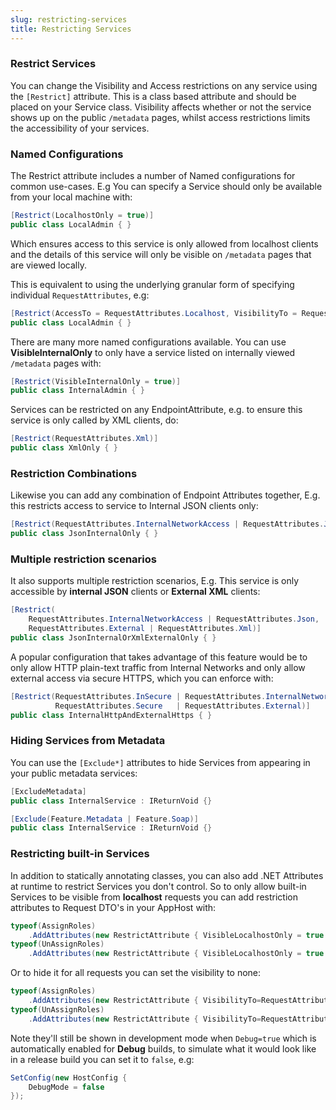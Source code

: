 ```yaml
---
slug: restricting-services
title: Restricting Services
---
```


### Restrict Services

You can change the Visibility and Access restrictions on any service using the `[Restrict]` attribute. This is a class based attribute and should be placed on your Service class.
Visibility affects whether or not the service shows up on the public `/metadata` pages, whilst access restrictions limits the accessibility of your services. 

### Named Configurations

The Restrict attribute includes a number of Named configurations for common use-cases. E.g You can specify a Service should only be available from your local machine with:

```csharp
[Restrict(LocalhostOnly = true)]
public class LocalAdmin { }
```

Which ensures access to this service is only allowed from localhost clients and the details of this service will only be visible on `/metadata` pages that are viewed locally.

This is equivalent to using the underlying granular form of specifying individual `RequestAttributes`, e.g:

```csharp
[Restrict(AccessTo = RequestAttributes.Localhost, VisibilityTo = RequestAttributes.Localhost)]
public class LocalAdmin { }
```

There are many more named configurations available. You can use **VisibleInternalOnly** to only have a service listed on internally viewed `/metadata` pages with:

```csharp
[Restrict(VisibleInternalOnly = true)]
public class InternalAdmin { }
```

Services can be restricted on any EndpointAttribute, e.g. to ensure this service is only called by XML clients, do:

```csharp
[Restrict(RequestAttributes.Xml)]
public class XmlOnly { }
```

### Restriction Combinations 

Likewise you can add any combination of Endpoint Attributes together, E.g. this restricts access to service to Internal JSON clients only:

```csharp
[Restrict(RequestAttributes.InternalNetworkAccess | RequestAttributes.Json)]
public class JsonInternalOnly { }
```

### Multiple restriction scenarios

It also supports multiple restriction scenarios, E.g. This service is only accessible by **internal JSON** clients or **External XML** clients:

```csharp
[Restrict(
    RequestAttributes.InternalNetworkAccess | RequestAttributes.Json,
    RequestAttributes.External | RequestAttributes.Xml)]
public class JsonInternalOrXmlExternalOnly { }
```

A popular configuration that takes advantage of this feature would be to only allow HTTP plain-text traffic from Internal Networks and only allow external access via secure HTTPS, which you can enforce with:

```csharp
[Restrict(RequestAttributes.InSecure | RequestAttributes.InternalNetworkAccess,
          RequestAttributes.Secure   | RequestAttributes.External)]
public class InternalHttpAndExternalHttps { }
```

### Hiding Services from Metadata

You can use the `[Exclude*]` attributes to hide Services from appearing in your public metadata services:

```csharp
[ExcludeMetadata]
public class InternalService : IReturnVoid {}

[Exclude(Feature.Metadata | Feature.Soap)]
public class InternalService : IReturnVoid {}
```

### Restricting built-in Services

In addition to statically annotating classes, you can also add .NET Attributes at runtime to restrict Services 
you don't control. So to only allow built-in Services to be visible from **localhost** requests you can add 
restriction attributes to Request DTO's in your AppHost with:

```csharp
typeof(AssignRoles)
    .AddAttributes(new RestrictAttribute { VisibleLocalhostOnly = true });
typeof(UnAssignRoles)
    .AddAttributes(new RestrictAttribute { VisibleLocalhostOnly = true });
```

Or to hide it for all requests you can set the visibility to none:

```csharp
typeof(AssignRoles)
    .AddAttributes(new RestrictAttribute { VisibilityTo=RequestAttributes.None });
typeof(UnAssignRoles)
    .AddAttributes(new RestrictAttribute { VisibilityTo=RequestAttributes.None });
```

Note they'll still be shown in development mode when `Debug=true` which is automatically enabled for 
**Debug** builds, to simulate what it would look like in a release build you can set it to `false`, e.g:

```csharp
SetConfig(new HostConfig {
    DebugMode = false
});
```
